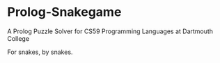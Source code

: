 # Prolog-Snakegame
A Prolog Puzzle Solver for CS59 Programming Languages at Dartmouth College

For snakes, by snakes.
